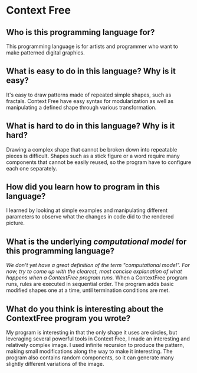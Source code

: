 # Context Free

##  Who is this programming language for?
This programming language is for artists and programmer who want to make patterned digital graphics.


## What is easy to do in this language? Why is it easy?
It's easy to draw patterns made of repeated simple shapes, such as fractals. Context Free have easy syntax for modularization as well as manipulating a defined shape through various transformation.


## What is hard to do in this language? Why is it hard?
Drawing a complex shape that cannot be broken down into repeatable pieces is difficult. Shapes such as a stick figure or a word require many components that cannot be easily reused, so the program have to configure each one separately.


## How did you learn how to program in this language?
I learned by looking at simple examples and manipulating different parameters to observe what the changes in code did to the rendered picture.


## What is the underlying _computational model_ for this programming language? 
_We don't yet have a great definition of the term "computational model". 
For now, try to come up with the clearest, most concise explanation of what 
happens when a ContextFree program runs._
When a ContextFree program runs, rules are executed in sequential order. The program adds basic modified shapes one at a time, until termination conditions are met.


## What do you think is interesting about the ContextFree program you wrote?
My program is interesting in that the only shape it uses are circles, but leveraging several powerful tools in Context Free, I made an interesting and relatively complex image. I used infinite recursion to produce the pattern, making small modifications along the way to make it interesting. The program also contains random components, so it can generate many slightly different variations of the image.

